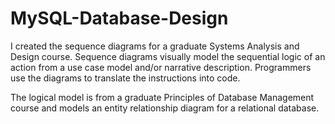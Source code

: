 # MySQL-Database-Design

I created the sequence diagrams for a graduate Systems Analysis and Design course. Sequence diagrams visually model the sequential logic of an action from a use case model and/or narrative description. Programmers use the diagrams to translate the instructions into code.

The logical model is from a graduate Principles of Database Management course and models an entity relationship diagram for a relational database.
